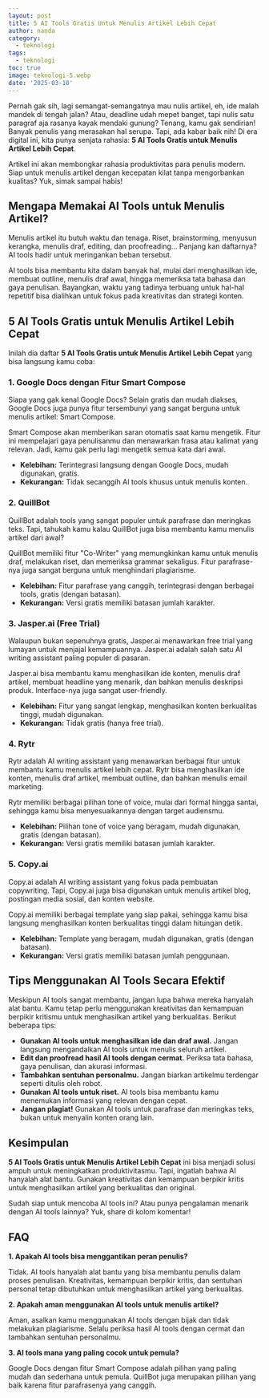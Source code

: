 ```yaml
---
layout: post
title: 5 AI Tools Gratis Untuk Menulis Artikel Lebih Cepat
author: nanda
category:
  - teknologi
tags:
  - teknologi
toc: true
image: teknologi-5.webp
date: '2025-03-10'
---
```



Pernah gak sih, lagi semangat-semangatnya mau nulis artikel, eh, ide malah mandek di tengah jalan? Atau, deadline udah mepet banget, tapi nulis satu paragraf aja rasanya kayak mendaki gunung? Tenang, kamu gak sendirian! Banyak penulis yang merasakan hal serupa. Tapi, ada kabar baik nih! Di era digital ini, kita punya senjata rahasia: **5 AI Tools Gratis untuk Menulis Artikel Lebih Cepat**.

Artikel ini akan membongkar rahasia produktivitas para penulis modern. Siap untuk menulis artikel dengan kecepatan kilat tanpa mengorbankan kualitas? Yuk, simak sampai habis!

## Mengapa Memakai AI Tools untuk Menulis Artikel?

Menulis artikel itu butuh waktu dan tenaga. Riset, brainstorming, menyusun kerangka, menulis draf, editing, dan proofreading… Panjang kan daftarnya? AI tools hadir untuk meringankan beban tersebut.

AI tools bisa membantu kita dalam banyak hal, mulai dari menghasilkan ide, membuat outline, menulis draf awal, hingga memeriksa tata bahasa dan gaya penulisan. Bayangkan, waktu yang tadinya terbuang untuk hal-hal repetitif bisa dialihkan untuk fokus pada kreativitas dan strategi konten.

## 5 AI Tools Gratis untuk Menulis Artikel Lebih Cepat

Inilah dia daftar **5 AI Tools Gratis untuk Menulis Artikel Lebih Cepat** yang bisa langsung kamu coba:

### 1\. Google Docs dengan Fitur Smart Compose

Siapa yang gak kenal Google Docs? Selain gratis dan mudah diakses, Google Docs juga punya fitur tersembunyi yang sangat berguna untuk menulis artikel: Smart Compose.

Smart Compose akan memberikan saran otomatis saat kamu mengetik. Fitur ini mempelajari gaya penulisanmu dan menawarkan frasa atau kalimat yang relevan. Jadi, kamu gak perlu lagi mengetik semua kata dari awal.

- **Kelebihan:** Terintegrasi langsung dengan Google Docs, mudah digunakan, gratis.
- **Kekurangan:** Tidak secanggih AI tools khusus untuk menulis konten.

### 2\. QuillBot

QuillBot adalah tools yang sangat populer untuk parafrase dan meringkas teks. Tapi, tahukah kamu kalau QuillBot juga bisa membantu kamu menulis artikel dari awal?

QuillBot memiliki fitur "Co-Writer" yang memungkinkan kamu untuk menulis draf, melakukan riset, dan memeriksa grammar sekaligus. Fitur parafrase-nya juga sangat berguna untuk menghindari plagiarisme.

- **Kelebihan:** Fitur parafrase yang canggih, terintegrasi dengan berbagai tools, gratis (dengan batasan).
- **Kekurangan:** Versi gratis memiliki batasan jumlah karakter.

### 3\. Jasper.ai (Free Trial)

Walaupun bukan sepenuhnya gratis, Jasper.ai menawarkan free trial yang lumayan untuk menjajal kemampuannya. Jasper.ai adalah salah satu AI writing assistant paling populer di pasaran.

Jasper.ai bisa membantu kamu menghasilkan ide konten, menulis draf artikel, membuat headline yang menarik, dan bahkan menulis deskripsi produk. Interface-nya juga sangat user-friendly.

- **Kelebihan:** Fitur yang sangat lengkap, menghasilkan konten berkualitas tinggi, mudah digunakan.
- **Kekurangan:** Tidak gratis (hanya free trial).

### 4\. Rytr

Rytr adalah AI writing assistant yang menawarkan berbagai fitur untuk membantu kamu menulis artikel lebih cepat. Rytr bisa menghasilkan ide konten, menulis draf artikel, membuat outline, dan bahkan menulis email marketing.

Rytr memiliki berbagai pilihan tone of voice, mulai dari formal hingga santai, sehingga kamu bisa menyesuaikannya dengan target audiensmu.

- **Kelebihan:** Pilihan tone of voice yang beragam, mudah digunakan, gratis (dengan batasan).
- **Kekurangan:** Versi gratis memiliki batasan jumlah karakter.

### 5\. Copy.ai

Copy.ai adalah AI writing assistant yang fokus pada pembuatan copywriting. Tapi, Copy.ai juga bisa digunakan untuk menulis artikel blog, postingan media sosial, dan konten website.

Copy.ai memiliki berbagai template yang siap pakai, sehingga kamu bisa langsung menghasilkan konten berkualitas tinggi dalam hitungan detik.

- **Kelebihan:** Template yang beragam, mudah digunakan, gratis (dengan batasan).
- **Kekurangan:** Versi gratis memiliki batasan jumlah penggunaan.

## Tips Menggunakan AI Tools Secara Efektif

Meskipun AI tools sangat membantu, jangan lupa bahwa mereka hanyalah alat bantu. Kamu tetap perlu menggunakan kreativitas dan kemampuan berpikir kritismu untuk menghasilkan artikel yang berkualitas. Berikut beberapa tips:

- **Gunakan AI tools untuk menghasilkan ide dan draf awal.** Jangan langsung mengandalkan AI tools untuk menulis seluruh artikel.
- **Edit dan proofread hasil AI tools dengan cermat.** Periksa tata bahasa, gaya penulisan, dan akurasi informasi.
- **Tambahkan sentuhan personalmu.** Jangan biarkan artikelmu terdengar seperti ditulis oleh robot.
- **Gunakan AI tools untuk riset.** AI tools bisa membantu kamu menemukan informasi yang relevan dengan cepat.
- **Jangan plagiat!** Gunakan AI tools untuk parafrase dan meringkas teks, bukan untuk menyalin konten orang lain.

## Kesimpulan

**5 AI Tools Gratis untuk Menulis Artikel Lebih Cepat** ini bisa menjadi solusi ampuh untuk meningkatkan produktivitasmu. Tapi, ingatlah bahwa AI hanyalah alat bantu. Gunakan kreativitas dan kemampuan berpikir kritis untuk menghasilkan artikel yang berkualitas dan original.

Sudah siap untuk mencoba AI tools ini? Atau punya pengalaman menarik dengan AI tools lainnya? Yuk, share di kolom komentar!

## FAQ

**1\. Apakah AI tools bisa menggantikan peran penulis?**

Tidak. AI tools hanyalah alat bantu yang bisa membantu penulis dalam proses penulisan. Kreativitas, kemampuan berpikir kritis, dan sentuhan personal tetap dibutuhkan untuk menghasilkan artikel yang berkualitas.

**2\. Apakah aman menggunakan AI tools untuk menulis artikel?**

Aman, asalkan kamu menggunakan AI tools dengan bijak dan tidak melakukan plagiarisme. Selalu periksa hasil AI tools dengan cermat dan tambahkan sentuhan personalmu.

**3\. AI tools mana yang paling cocok untuk pemula?**

Google Docs dengan fitur Smart Compose adalah pilihan yang paling mudah dan sederhana untuk pemula. QuillBot juga merupakan pilihan yang baik karena fitur parafrasenya yang canggih.
